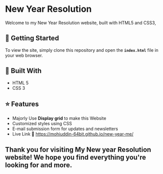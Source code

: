 # New Year Resolution
Welcome to my New Year Resolution website, built with HTML5 and CSS3,

## :rocket: Getting Started
To view the site, simply clone this repository and open the **`index.html`** file in your web browser.

## :hammer: Built With
* HTML 5
* CSS 3
## :star: Features
* Majorly Use __Display grid__ to make this Website
* Customized styles using CSS
* E-mail submission form for updates and newsletters
* Live Link :link: https://mohiuddin-64bit.github.io/new-year-me/

## Thank you for visiting My New year Resolution website! We hope you find everything you're looking for and more.
